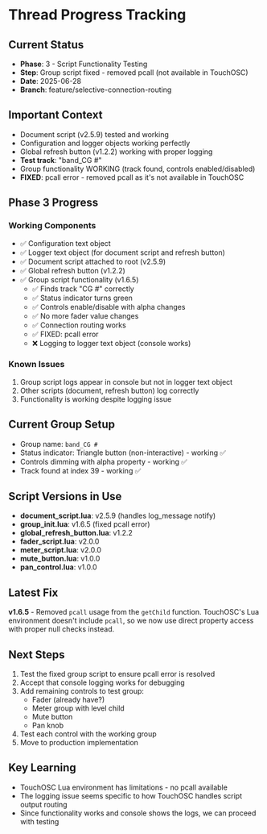 # Thread Progress Tracking

## Current Status
- **Phase**: 3 - Script Functionality Testing
- **Step**: Group script fixed - removed pcall (not available in TouchOSC)
- **Date**: 2025-06-28
- **Branch**: feature/selective-connection-routing

## Important Context
- Document script (v2.5.9) tested and working
- Configuration and logger objects working perfectly
- Global refresh button (v1.2.2) working with proper logging
- **Test track**: "band_CG #"
- Group functionality WORKING (track found, controls enabled/disabled)
- **FIXED**: pcall error - removed pcall as it's not available in TouchOSC

## Phase 3 Progress

### Working Components
- ✅ Configuration text object
- ✅ Logger text object (for document script and refresh button)
- ✅ Document script attached to root (v2.5.9)
- ✅ Global refresh button (v1.2.2)
- ✅ Group script functionality (v1.6.5)
  - ✅ Finds track "CG #" correctly
  - ✅ Status indicator turns green
  - ✅ Controls enable/disable with alpha changes
  - ✅ No more fader value changes
  - ✅ Connection routing works
  - ✅ FIXED: pcall error
  - ❌ Logging to logger text object (console works)

### Known Issues
1. Group script logs appear in console but not in logger text object
2. Other scripts (document, refresh button) log correctly
3. Functionality is working despite logging issue

## Current Group Setup
- Group name: `band_CG #`
- Status indicator: Triangle button (non-interactive) - working ✅
- Controls dimming with alpha property - working ✅
- Track found at index 39 - working ✅

## Script Versions in Use
- **document_script.lua**: v2.5.9 (handles log_message notify)
- **group_init.lua**: v1.6.5 (fixed pcall error)
- **global_refresh_button.lua**: v1.2.2
- **fader_script.lua**: v2.0.0
- **meter_script.lua**: v2.0.0
- **mute_button.lua**: v1.0.0
- **pan_control.lua**: v1.0.0

## Latest Fix
**v1.6.5** - Removed `pcall` usage from the `getChild` function. TouchOSC's Lua environment doesn't include `pcall`, so we now use direct property access with proper null checks instead.

## Next Steps
1. Test the fixed group script to ensure pcall error is resolved
2. Accept that console logging works for debugging
3. Add remaining controls to test group:
   - Fader (already have?)
   - Meter group with level child
   - Mute button
   - Pan knob
4. Test each control with the working group
5. Move to production implementation

## Key Learning
- TouchOSC Lua environment has limitations - no pcall available
- The logging issue seems specific to how TouchOSC handles script output routing
- Since functionality works and console shows the logs, we can proceed with testing
